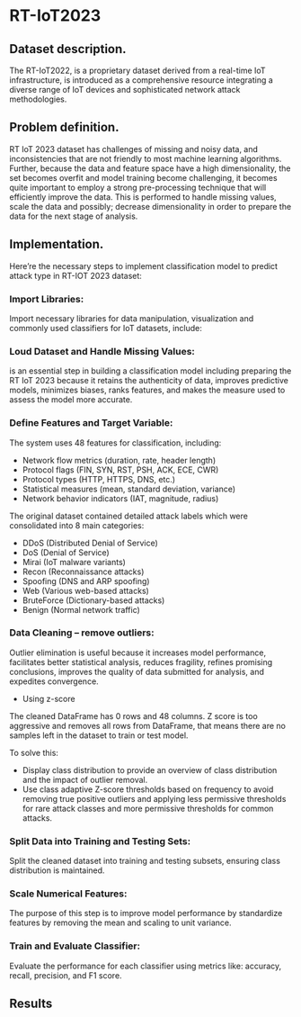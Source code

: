 # RT-IoT2023

## Dataset description.

The RT-IoT2022, is a proprietary dataset derived from a real-time IoT infrastructure, is introduced as a comprehensive resource integrating a diverse range of IoT devices and sophisticated network attack methodologies. 

## Problem definition.

RT IoT 2023 dataset has challenges of missing and noisy data, and inconsistencies that are not friendly to most machine learning algorithms. Further, because the data and feature space have a high dimensionality, the set becomes overfit and model training become challenging, it becomes quite important to employ a strong pre-processing technique that will efficiently improve the data. This is performed to handle missing values, scale the data and possibly; decrease dimensionality in order to prepare the data for the next stage of analysis.


## Implementation.

Here’re the necessary steps to implement classification model to predict attack type in RT-IOT 2023 dataset:
### Import Libraries:
Import necessary libraries for data manipulation, visualization and commonly used classifiers for IoT datasets, include:


### Loud Dataset and Handle Missing Values: 
is an essential step in building a classification model including preparing the RT IoT 2023 because it retains the authenticity of data, improves predictive models, minimizes biases, ranks features, and makes the measure used to assess the model more accurate.

### Define Features and Target Variable:
The system uses 48 features for classification, including:
- Network flow metrics (duration, rate, header length)
- Protocol flags (FIN, SYN, RST, PSH, ACK, ECE, CWR)
- Protocol types (HTTP, HTTPS, DNS, etc.)
- Statistical measures (mean, standard deviation, variance)
- Network behavior indicators (IAT, magnitude, radius)

The original dataset contained detailed attack labels which were consolidated into 8 main categories:
- DDoS (Distributed Denial of Service)
- DoS (Denial of Service)
- Mirai (IoT malware variants)
- Recon (Reconnaissance attacks)
- Spoofing (DNS and ARP spoofing)
- Web (Various web-based attacks)
- BruteForce (Dictionary-based attacks)
- Benign (Normal network traffic)

### Data Cleaning – remove outliers:
Outlier elimination is useful because it increases model performance, facilitates better statistical analysis, reduces fragility, refines promising conclusions, improves the quality of data submitted for analysis, and expedites convergence.
- Using z-score
 
The cleaned DataFrame has 0 rows and 48 columns. Z score is too aggressive and removes all rows from DataFrame, that means there are no samples left in the dataset to train or test model.

To solve this:
- Display class distribution to provide an overview of class distribution and the impact of outlier removal.
- Use class adaptive Z-score thresholds based on frequency to avoid removing true positive outliers and applying less permissive thresholds for rare attack classes and more permissive thresholds for common attacks.


### Split Data into Training and Testing Sets:
Split the cleaned dataset into training and testing subsets, ensuring class distribution is maintained.

### Scale Numerical Features:
The purpose of this step is to improve model performance by standardize features by removing the mean and scaling to unit variance.

### Train and Evaluate Classifier:
Evaluate the performance for each classifier using metrics like: accuracy, recall, precision, and F1 score.

## Results
